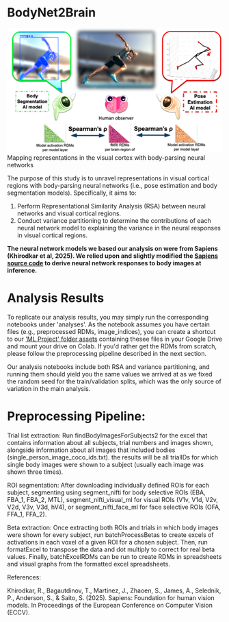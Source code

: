 # BodyNet2Brain
![Conceptual Framework](banner.png)
Mapping representations in the visual cortex with body-parsing neural networks

The purpose of this study is to unravel representations in visual cortical regions with body-parsing neural networks (i.e., pose estimation and body segmentation models). Specifically, it aims to:

1. Perform Representational Similarity Analysis (RSA) between neural networks and visual cortical regions.
2. Conduct variance partitioning to determine the contributions of each neural network model to explaining the variance in the neural responses in visual cortical regions.

**The neural network models we based our analysis on were from Sapiens (Khirodkar et al, 2025). We relied upon and slightly modified the [Sapiens source code](https://github.com/facebookresearch/sapiens) to derive neural network responses to body images at inference.**

# Analysis Results
To replicate our analysis results, you may simply run the corresponding notebooks under 'analyses'. As the notebook assumes you have certain files (e.g., preprocessed RDMs, image_indices), you can create a shortcut to our ['ML Project' folder assets](https://drive.google.com/drive/folders/1uMF26zAsWn0lrr61fyStb5PX_yv_S96f?usp=drive_link) containing thesee files in your Google Drive and mount your drive on Colab. If you'd rather get the RDMs from scratch, please follow the preprocessing pipeline described in the next section.

Our analysis notebooks include both RSA and variance partitioning, and running them should yield you the same values we arrived at as we fixed the random seed for the train/validation splits, which was the only source of variation in the main analysis.
 
# Preprocessing Pipeline:

Trial list extraction:
Run findBodyImagesForSubjects2 for the excel that contains information about all subjects, trial numbers and images shown, alongside information about all images that included bodies (single_person_image_coco_ids.txt). the results will be all trialIDs for which single body images were shown to a subject (usually each image was shown three times).

ROI segmentation:
After downloading individually defined ROIs for each subject, segmenting using segment_nifti for body selective ROIs (EBA, FBA_1, FBA_2, MTL), segment_nifti_visual_ml for visual ROIs (V1v, V1d, V2v, V2d, V3v, V3d, hV4), or segment_nifti_face_ml for face selective ROIs (OFA, FFA_1, FFA_2).

Beta extraction:
Once extracting both ROIs and trials in which body images were shown for every subject, run batchProcessBetas to create excels of activations in each voxel of a given ROI for a chosen subject. 
Then, run formatExcel to transpose the data and dot multiply to correct for real beta values. 
Finally, batchExcelRDMs can be run to create RDMs in spreadsheets and visual graphs from the formatted excel spreadsheets.

References:

Khirodkar, R., Bagautdinov, T., Martinez, J., Zhaoen, S., James, A., Selednik, P., Anderson, S., & Saito, S.
(2025). Sapiens: Foundation for human vision models. In Proceedings of the European
Conference on Computer Vision (ECCV).
